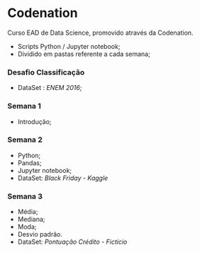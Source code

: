 # Codenation
Curso EAD de Data Science, promovido através da Codenation.

- Scripts Python / Jupyter notebook;
- Dividido em pastas referente a cada semana;

### Desafio Classificação
- DataSet : *ENEM 2016*;

### Semana 1 
- Introdução;

### Semana 2 
- Python;
- Pandas;
- Jupyter notebook;
- DataSet: *Black Friday - Kaggle* 

### Semana 3
- Média;
- Mediana;
- Moda;
- Desvio padrão.
- DataSet: *Pontuação Crédito - Fictício*
